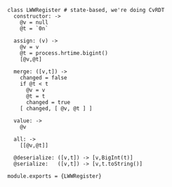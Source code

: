     class LWWRegister # state-based, we're doing CvRDT
      constructor: ->
        @v = null
        @t = `0n`

      assign: (v) ->
        @v = v
        @t = process.hrtime.bigint()
        [@v,@t]

      merge: ([v,t]) ->
        changed = false
        if @t < t
          @v = v
          @t = t
          changed = true
        [ changed, [ @v, @t ] ]

      value: ->
        @v

      all: ->
        [[@v,@t]]

      @deserialize: ([v,t]) -> [v,BigInt(t)]
      @serialize:   ([v,t]) -> [v,t.toString()]

    module.exports = {LWWRegister}
